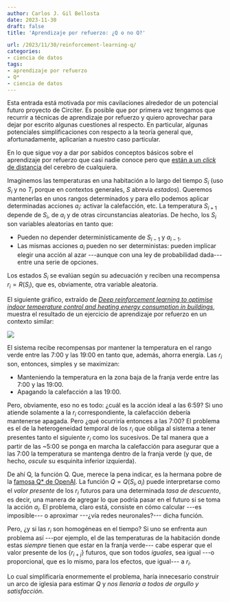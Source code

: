 ```yaml
---
author: Carlos J. Gil Bellosta
date: 2023-11-30
draft: false
title: 'Aprendizaje por refuerzo: ¿Q o no Q?'

url: /2023/11/30/reinforcement-learning-q/
categories:
- ciencia de datos
tags:
- aprendizaje por refuerzo
- Q*
- ciencia de datos
---
```


Esta entrada está motivada por mis cavilaciones alrededor de un potencial futuro proyecto de Circiter. Es posible que por primera vez tengamos que recurrir a técnicas de aprendizaje por refuerzo y quiero aprovechar para dejar por escrito algunas cuestiones al respecto. En particular, algunas potenciales simplificaciones con respecto a la teoría general que, afortunadamente, aplicarían a nuestro caso particular.

En lo que sigue voy a dar por sabidos conceptos básicos sobre el aprendizaje por refuerzo que casi nadie conoce pero que
[están a un _click_ de distancia](https://en.wikipedia.org/wiki/Reinforcement_learning)
del cerebro de cualquiera.

Imaginemos las temperaturas en una habitación a lo largo del tiempo $S_i$ (uso $S_i$ y no $T_i$ porque en contextos generales, $S$ abrevia _estados_). Queremos mantenerlas en unos rangos determinados y para ello podemos aplicar determinadas acciones $a_i$: activar la calefacción, etc. La temperatura $S_{i+1}$ depende de $S_i$, de $a_i$ y de otras circunstancias aleatorias. De hecho, los $S_i$ son variables aleatorias en tanto que:

* Pueden no depender determinísticamente de $S_{i-1}$ y $a_{i-1}$.
* Las mismas acciones $a_i$ pueden no ser deterministas: pueden implicar elegir una acción al azar ---aunque con una ley de probabilidad dada--- entre una serie de opciones.

Los estados $S_i$ se evalúan según su adecuación y reciben una recompensa $r_i = R(S_i)$, que es, obviamente, otra variable aleatoria.

El siguiente gráfico, extraído de
[_Deep reinforcement learning to optimise indoor temperature control and heating energy consumption in buildings_](https://www.sciencedirect.com/science/article/abs/pii/S0378778820308963),
muestra el resultado de un ejercicio de aprendizaje por refuerzo en un contexto similar:

![](/wp-uploads/2023/rl-00.png#center)

El sistema recibe recompensas por mantener la temperatura en el rango verde entre las 7:00 y las 19:00 en tanto que, además, ahorra energía. Las $r_i$ son, entonces, simples y se maximizan:

* Manteniendo la temperatura en la zona baja de la franja verde entre las 7:00 y las 19:00.
* Apagando la calefacción a las 19:00.

Pero, obviamente, eso no es todo: ¿cuál es la acción ideal a las 6:59? Si uno atiende solamente a la $r_i$ correspondiente, la calefacción debería mantenerse apagada. Pero ¿qué ocurriría entonces a las 7:00? El problema es el de la heterogeneidad temporal de los $r_i$ que obliga al sistema a tener presentes tanto el siguiente $r_i$ como los sucesivos. De tal manera que a partir de las ~5:00 se ponga en marcha la calefacción para asegurar que a las 7:00 la temperatura se mantenga dentro de la franja verde (y que, de hecho, _oscule_ su esquinita inferior izquierda).

De ahí Q, la función Q. Que, merece la pena indicar, es la hermana pobre de la [famosa Q* de OpenAI](https://community.openai.com/t/what-is-q-and-when-we-will-hear-more/521343/2). La función $Q = Q(S_i, a_i)$ puede interpretarse como el _valor presente_ de los $r_i$ futuros para una determinada _tasa de descuento_, es decir, una manera de agregar lo que podría pasar en el futuro si se toma la acción $a_i$. El problema, claro está, consiste en cómo calcular ---es imposible--- o aproximar ---¿vía redes neuronales?--- dicha función.

Pero, ¿y si las $r_i$ son homogéneas en el tiempo? Si uno se enfrenta aun problema así ---por ejemplo, el de las temperaturas de la habitación donde estas _siempre_ tienen que estar en la franja verde--- cabe esperar que el valor presente de los $\{r_{i+j}\}$ futuros, que son todos _iguales_, sea igual ---o proporcional, que es lo mismo, para los efectos, que igual--- a $r_i$.

Lo cual simplificaría enormemente el problema, haría innecesario construir un arco de iglesia para estimar $Q$ y _nos llenaría a todos de orgullo y satisfacción_.